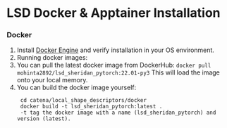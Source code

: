# LSD Docker & Apptainer Installation

### Docker
1. Install [Docker Engine](https://docs.docker.com/engine/install/) and verify installation in your OS environment.
2. Running docker images:
  1. You can pull the latest docker image from DockerHub:
     ```docker pull mohinta2892/lsd_sheridan_pytorch:22.01-py3```
     This will load the image onto your local memory.
  2. You can build the docker image yourself:
     ``` 
      cd catena/local_shape_descriptors/docker
      docker build -t lsd_sheridan_pytorch:latest .
      -t tag the docker image with a name (lsd_sheridan_pytorch) and version (latest).
     ```
